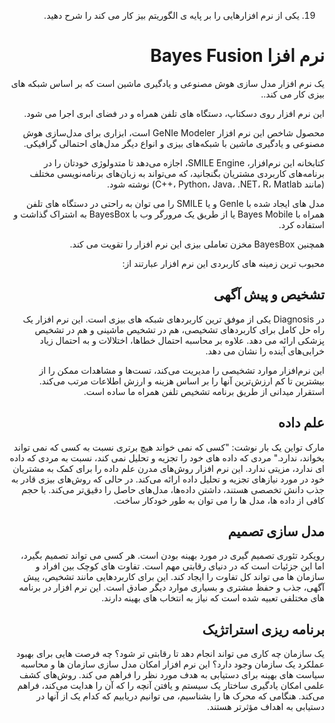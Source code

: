 <div dir="rtl">
  
  
19. یکی از نرم افزارهایی را بر پایه ی الگوریتم بیز کار می کند را شرح دهید.
  
  # نرم افزا Bayes Fusion
  
  یک نرم افزار مدل سازی هوش مصنوعی و یادگیری ماشین است که بر اساس شبکه های بیزی کار می کند..
  
این نرم افزار روی دسکتاپ، دستگاه های تلفن همراه و در فضای ابری اجرا می شود.

 محصول شاخص این نرم افزار GeNIe Modeler است، ابزاری برای مدل‌سازی هوش مصنوعی و یادگیری ماشین با شبکه‌های بیزی و انواع دیگر مدل‌های احتمالی گرافیکی. 

کتابخانه این  نرم‌افزار، SMILE Engine، اجازه می‌دهد تا متدولوژی خودتان را در برنامه‌های کاربردی مشتریان بگنجانید، که می‌تواند به زبان‌های برنامه‌نویسی مختلف (مانند C++، Python، Java، .NET، R، Matlab) نوشته شود.

مدل های ایجاد شده با GenIe و یا SMILE را می توان به راحتی در دستگاه های تلفن همراه با Bayes Mobile  یا از طریق یک مرورگر وب با BayesBox به اشتراک گذاشت و استفاده کرد. 

  
 همچنین BayesBox مخزن تعاملی بیزی این نرم افزار را تقویت می کند.

  
محبوب ترین زمینه های کاربردی این نرم افزار عبارتند از:

 ## تشخیص و پیش آگهی 

در Diagnosis یکی از موفق ترین کاربردهای شبکه های بیزی است. این نرم افزار یک راه حل کامل برای کاربردهای تشخیصی، هم در تشخیص ماشینی و هم در تشخیص پزشکی ارائه می دهد. علاوه بر محاسبه احتمال خطاها، اختلالات و به احتمال زیاد خرابی‌های آینده را نشان می دهد.
  
  این نرم‌افزار موارد تشخیصی را مدیریت می‌کند، تست‌ها و مشاهدات ممکن را از بیشترین تا کم ‌ارزش‌ترین آنها را بر اساس هزینه و ارزش اطلاعات مرتب می‌کند. استقرار میدانی از طریق برنامه تشخیص تلفن همراه ما ساده است.

## علم داده

مارک تواین یک بار نوشت: "کسی که نمی خواند هیچ برتری نسبت به کسی که نمی تواند بخواند، ندارد." مردی که داده های خود را تجزیه و تحلیل نمی کند، نسبت به مردی که داده ای ندارد، مزیتی ندارد. این نرم افزار روش‌های مدرن علم داده را برای کمک به مشتریان خود در مورد نیازهای تجزیه و تحلیل داده ارائه می‌کند. در حالی که روش‌های بیزی قادر به جذب دانش تخصصی هستند، داشتن داده‌ها، مدل‌های حاصل را دقیق‌تر می‌کند. با حجم کافی از داده ها، مدل ها را می توان به طور خودکار ساخت.

## مدل سازی تصمیم

رویکرد تئوری تصمیم گیری در مورد بهینه بودن است. هر کسی می تواند تصمیم بگیرد، اما این جزئیات است که در دنیای رقابتی مهم است. تفاوت های کوچک بین افراد و سازمان ها می تواند کل تفاوت را ایجاد کند. این برای کاربردهایی مانند تشخیص، پیش آگهی، جذب و حفظ مشتری و بسیاری موارد دیگر صادق است. این نرم افزار در برنامه های مختلفی تعبیه شده است که نیاز به انتخاب های بهینه دارند.

## برنامه ریزی استراتژیک

یک سازمان چه کاری می تواند انجام دهد تا رقابتی تر شود؟ چه فرصت هایی برای بهبود عملکرد یک سازمان وجود دارد؟ این نرم افزار امکان مدل سازی سازمان ها و محاسبه سیاست های بهینه برای دستیابی به هدف مورد نظر را فراهم می کند. روش‌های کشف علمی امکان یادگیری ساختار یک سیستم و یافتن آنچه را که آن را هدایت می‌کند، فراهم می‌کند. هنگامی که محرک ها را بشناسیم، می توانیم دریابیم که کدام یک از آنها در دستیابی به اهداف مؤثرتر هستند.
 
  
  
  
  
  
  
  
  
  
  
  
  
  
  
  
  
  </div>
